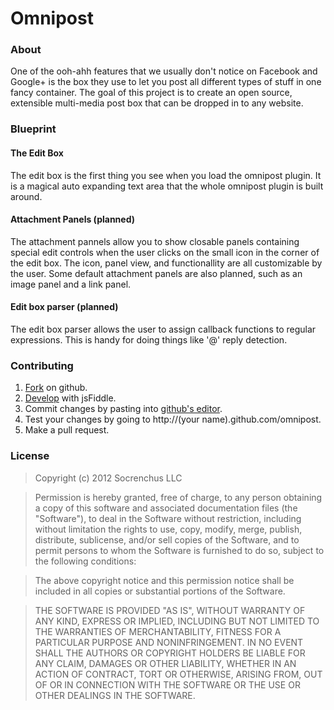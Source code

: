 Omnipost
====================

### About

One of the ooh-ahh features that we usually don't notice on Facebook and Google+ is 
the box they use to let you post all different types of stuff in one fancy container.
The goal of this project is to create an open source, extensible multi-media post box
that can be dropped in to any website.

### Blueprint

#### The Edit Box

The edit box is the first thing you see when you load the omnipost plugin. It is a magical
auto expanding text area that the whole omnipost plugin is built around.

#### Attachment Panels (planned)

The attachment pannels allow you to show closable panels containing special edit controls when the user clicks on the small icon in the corner of the edit box. The icon, panel view, and functionallity are all customizable by the user. Some default attachment panels are also planned, such as an image panel and a link panel.

#### Edit box parser (planned)

The edit box parser allows the user to assign callback functions to regular expressions. This is handy for doing things like '@' reply detection.

### Contributing

1. [Fork](https://github.com/Socrenchus/omnipost/fork_select) on github.
2. [Develop](http://jsfiddle.net/brysgo/4cyjv/) with jsFiddle.
3. Commit changes by pasting into [github's editor](https://github.com/Socrenchus/omnipost/edit/gh-pages/index.html).
4. Test your changes by going to http://(your name).github.com/omnipost.
5. Make a pull request.

### License

> Copyright (c) 2012 Socrenchus LLC

> Permission is hereby granted, free of charge, to any person obtaining a copy of this software and associated documentation files (the "Software"), to deal in the Software without restriction, including without limitation the rights to use, copy, modify, merge, publish, distribute, sublicense, and/or sell copies of the Software, and to permit persons to whom the Software is furnished to do so, subject to the following conditions:

> The above copyright notice and this permission notice shall be included in all copies or substantial portions of the Software.

> THE SOFTWARE IS PROVIDED "AS IS", WITHOUT WARRANTY OF ANY KIND, EXPRESS OR IMPLIED, INCLUDING BUT NOT LIMITED TO THE WARRANTIES OF MERCHANTABILITY, FITNESS FOR A PARTICULAR PURPOSE AND NONINFRINGEMENT. IN NO EVENT SHALL THE AUTHORS OR COPYRIGHT HOLDERS BE LIABLE FOR ANY CLAIM, DAMAGES OR OTHER LIABILITY, WHETHER IN AN ACTION OF CONTRACT, TORT OR OTHERWISE, ARISING FROM, OUT OF OR IN CONNECTION WITH THE SOFTWARE OR THE USE OR OTHER DEALINGS IN THE SOFTWARE.

